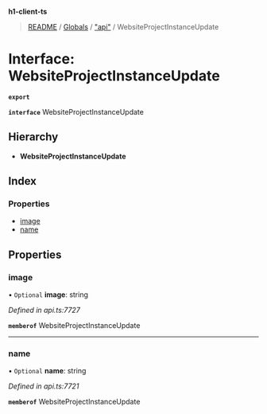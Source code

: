 **h1-client-ts**

> [README](../README.md) / [Globals](../globals.md) / ["api"](../modules/_api_.md) / WebsiteProjectInstanceUpdate

# Interface: WebsiteProjectInstanceUpdate

**`export`** 

**`interface`** WebsiteProjectInstanceUpdate

## Hierarchy

* **WebsiteProjectInstanceUpdate**

## Index

### Properties

* [image](_api_.websiteprojectinstanceupdate.md#image)
* [name](_api_.websiteprojectinstanceupdate.md#name)

## Properties

### image

• `Optional` **image**: string

*Defined in api.ts:7727*

**`memberof`** WebsiteProjectInstanceUpdate

___

### name

• `Optional` **name**: string

*Defined in api.ts:7721*

**`memberof`** WebsiteProjectInstanceUpdate
